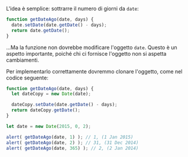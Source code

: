 L'idea è semplice: sottrarre il numero di giorni da `date`:

```js
function getDateAgo(date, days) {
  date.setDate(date.getDate() - days);
  return date.getDate();
}
```

...Ma la funzione non dovrebbe modificare l'oggetto `date`. Questo è un aspetto importante, poiché chi ci fornisce l'oggetto non si aspetta cambiamenti.

Per implementarlo correttamente dovremmo clonare l'oggetto, come nel codice seguente:

```js run
function getDateAgo(date, days) {
  let dateCopy = new Date(date);

  dateCopy.setDate(date.getDate() - days);
  return dateCopy.getDate();
}

let date = new Date(2015, 0, 2);

alert( getDateAgo(date, 1) ); // 1, (1 Jan 2015)
alert( getDateAgo(date, 2) ); // 31, (31 Dec 2014)
alert( getDateAgo(date, 365) ); // 2, (2 Jan 2014)
```

